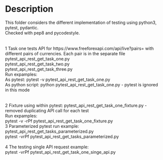 <h1>Description</h1>
This folder considers the different implementation of testing using python3, pytest, pydantic. </br>
Checked with pep8 and pycodestyle.</br>
</br>
</br>
1 Task one tests API for https://www.freeforexapi.com/api/live?pairs= with different pairs of currencies. Each pair is in the separate file</br>
pytest_api_rest_get_task_one.py</br>
pytest_api_rest_get_task_two.py</br>
pytest_api_rest_get_task_three.py</br>
Run expamples:</br>
As pytest: pytest -v pytest_api_rest_get_task_one.py</br>
As python script: python pytest_api_rest_get_task_one.py - pytest is ignored in this mode</br>
</br>
</br>
2 Fixture using within pytest: pytest_api_rest_get_task_one_fixture.py - removed duplicating API call for each test</br>
Run expamples:</br>
pytest -v -rPf pytest_api_rest_get_task_one_fixture.py
</br>
3 Parameterized pytest run example:</br>
pytest_api_rest_get_tasks_parameterized.py</br>
pytest -vrPf pytest_api_rest_get_tasks_parameterized.py</br>
</br>
4 The testing single API request example: </br>
pytest -vrPf pytest_api_rest_get_task_one_singe_api.py</br>
